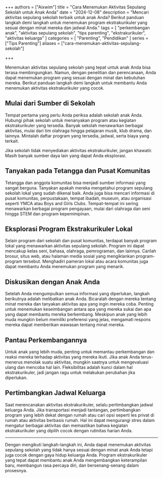 +++
authors = ["Aixwim"]
title = "Cara Menemukan Aktivitas Sepulang Sekolah untuk Anak Anda"
date = "2024-12-08"
description = "Mencari aktivitas sepulang sekolah terbaik untuk anak Anda? Berikut panduan langkah demi langkah untuk menemukan program ekstrakurikuler yang sesuai dengan minat mereka dan jadwal Anda."
tags = [
  "perkembangan anak",
  "aktivitas sepulang sekolah",
  "tips parenting",
  "ekstrakurikuler",
  "aktivitas keluarga"
]
categories = [
  "Parenting",
  "Pendidikan"
]
series = ["Tips Parenting"]
aliases = ["cara-menemukan-aktivitas-sepulang-sekolah"]

+++

Menemukan aktivitas sepulang sekolah yang tepat untuk anak Anda bisa terasa membingungkan. Namun, dengan penelitian dan perencanaan, Anda dapat menemukan program yang sesuai dengan minat dan kebutuhan mereka. Berikut panduan langkah demi langkah untuk membantu Anda menemukan aktivitas ekstrakurikuler yang cocok.

<!--more-->

## Mulai dari Sumber di Sekolah

Tempat pertama yang perlu Anda periksa adalah sekolah anak Anda. Hubungi pihak sekolah untuk menanyakan program atau kegiatan ekstrakurikuler yang tersedia. Banyak sekolah menawarkan berbagai aktivitas, mulai dari tim olahraga hingga pelajaran musik, klub drama, dan lainnya. Mintalah daftar program yang tersedia, jadwal, serta biaya yang terkait. 

Jika sekolah tidak menyediakan aktivitas ekstrakurikuler, jangan khawatir. Masih banyak sumber daya lain yang dapat Anda eksplorasi.

## Tanyakan pada Tetangga dan Pusat Komunitas

Tetangga dan anggota komunitas bisa menjadi sumber informasi yang sangat berguna. Tanyakan apakah mereka mengetahui program sepulang sekolah lokal yang sudah dikenal baik. Anda juga bisa mencari informasi di pusat komunitas, perpustakaan, tempat ibadah, museum, atau organisasi seperti YMCA atau Boys and Girls Clubs. Tempat-tempat ini sering menawarkan berbagai program pengayaan, mulai dari olahraga dan seni hingga STEM dan program kepemimpinan.

## Eksplorasi Program Ekstrakurikuler Lokal

Selain program dari sekolah dan pusat komunitas, terdapat banyak program lokal yang menawarkan aktivitas sepulang sekolah. Program ini dapat mencakup kelas seni, bahasa, olahraga, pemrograman, dan lainnya. Carilah brosur, situs web, atau halaman media sosial yang mengiklankan program-program tersebut. Menghadiri pameran lokal atau acara komunitas juga dapat membantu Anda menemukan program yang menarik.

## Diskusikan dengan Anak Anda

Setelah Anda mengumpulkan semua informasi yang diperlukan, langkah berikutnya adalah melibatkan anak Anda. Bicaralah dengan mereka tentang minat mereka dan tanyakan aktivitas apa yang ingin mereka coba. Penting untuk menemukan keseimbangan antara apa yang mereka sukai dan apa yang dapat membantu mereka berkembang. Meskipun anak yang lebih muda mungkin belum memiliki preferensi yang jelas, mengamati respons mereka dapat memberikan wawasan tentang minat mereka.

## Pantau Perkembangannya

Untuk anak yang lebih muda, penting untuk memantau perkembangan dan reaksi mereka terhadap aktivitas yang mereka ikuti. Jika anak Anda terus-menerus menolak suatu aktivitas, mungkin saatnya untuk mengevaluasi ulang dan mencoba hal lain. Fleksibilitas adalah kunci dalam hal ekstrakurikuler, jadi jangan ragu untuk melakukan perubahan jika diperlukan.

## Pertimbangkan Jadwal Keluarga

Saat merencanakan aktivitas ekstrakurikuler, selalu pertimbangkan jadwal keluarga Anda. Jika transportasi menjadi tantangan, pertimbangkan program yang lebih dekat dengan rumah atau cari opsi seperti les privat di rumah atau aktivitas berbasis rumah. Hal ini dapat mengurangi stres dalam mengatur berbagai aktivitas dan memastikan bahwa kegiatan ekstrakurikuler yang dipilih cocok dengan rutinitas harian Anda.

---

Dengan mengikuti langkah-langkah ini, Anda dapat menemukan aktivitas sepulang sekolah yang tidak hanya sesuai dengan minat anak Anda tetapi juga cocok dengan gaya hidup keluarga Anda. Program ekstrakurikuler yang tepat dapat membantu anak Anda mengembangkan keterampilan baru, membangun rasa percaya diri, dan bersenang-senang dalam prosesnya.
